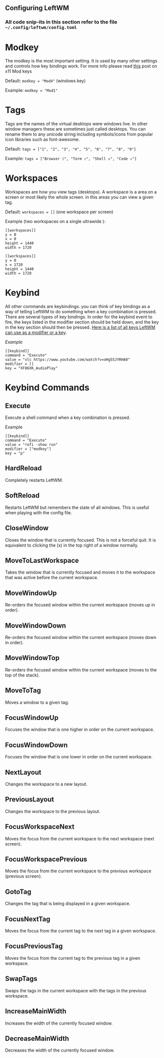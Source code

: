 ## Configuring LeftWM 

### All code snip-its in this section refer to the file `~/.config/leftwm/config.toml`


# Modkey
The modkey is the most important setting. It is used by many other settings and controls how key bindings work. 
For more info please read [this](https://stackoverflow.com/questions/19376338/xcb-keyboard-button-masks-meaning) post on x11 Mod keys

Default: `modkey = "Mod4"`  (windows key)

Example: `modkey = "Mod1"`  



# Tags
Tags are the names of the virtual desktops were windows live. In other window managers these are sometimes just called desktops. You can rename them to any unicode string including symbols/icons from popular icon libraries such as font-awesome.

Default: `tags = ["1", "2", "3", "4", "5", "6", "7", "8", "9"]`

Example: `tags = ["Browser ♖", "Term ♗", "Shell ♔", "Code ♕"]`



# Workspaces
Workspaces are how you view tags (desktops). A workspace is a area on a screen or most likely the whole screen. in this areas you can view a given tag. 

Default: `workspaces = []` (one workspace per screen)

Example (two workspaces on a single ultrawide ): 

```
[[workspaces]]
y = 0
x = 0
height = 1440
width = 1720

[[workspaces]]
y = 0
x = 1720
height = 1440
width = 1720
```


# Keybind
All other commands are keybindings. you can think of key bindings as a way of telling LeftWM to do something when a key combination is pressed. There are several types of key bindings. In order for the keybind event to fire, the keys listed in the modifier section should be held down, and the key in the key section should then be pressed. [Here is a list of all keys LeftWM can use as a modifier or a key](https://github.com/leftwm/leftwm/blob/master/src/utils/xkeysym_lookup.rs). 

*Example*
```
[[keybind]]
command = "Execute"
value = "vlc https://www.youtube.com/watch?v=oHg5SJYRHA0"
modifier = []
key = "XF86XK_AudioPlay"
```


# Keybind Commands

## Execute
Execute a shell command when a key combination is pressed.

Example
```
[[keybind]]
command = "Execute"
value = "rofi -show run"
modifier = ["modkey"]
key = "p"
```

## HardReload
Completely restarts LeftWM. 

## SoftReload
Restarts LeftWM but remembers the state of all windows. This is useful when playing with the config file.

## CloseWindow
Closes the window that is currently focused. This is not a forceful quit. It is equivalent to clicking the (x) in the top right of a window normally. 

## MoveToLastWorkspace
Takes the window that is currently focused and moves it to the workspace that was active before the current workspace.

## MoveWindowUp
Re-orders the focused window within the current workspace (moves up in order).

## MoveWindowDown
Re-orders the focused window within the current workspace (moves down in order).

## MoveWindowTop
Re-orders the focused window within the current workspace (moves to the top of the stack).

## MoveToTag
Moves a window to a given tag.

## FocusWindowUp
Focuses the window that is one higher in order on the current workspace.

## FocusWindowDown
Focuses the window that is one lower in order on the current workspace.

## NextLayout
Changes the workspace to a new layout.

## PreviousLayout
Changes the workspace to the previous layout.

## FocusWorkspaceNext
Moves the focus from the current workspace to the next workspace (next screen).

## FocusWorkspacePrevious
Moves the focus from the current workspace to the previous workspace (previous screen).

## GotoTag
Changes the tag that is being displayed in a given workspace.

## FocusNextTag
Moves the focus from the current tag to the next tag in a given workspace.

## FocusPreviousTag
Moves the focus from the current tag to the previous tag in a given workspace.

## SwapTags
Swaps the tags in the current workspace with the tags in the previous workspace.

## IncreaseMainWidth
Increases the width of the currently focused window.

## DecreaseMainWidth
Decreases the width of the currently focused window.
